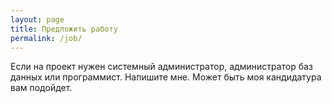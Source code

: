 ```yaml
---
layout: page
title: Предложить работу
permalink: /job/
---
```


Если на проект нужен системный администратор, администратор баз данных или программист. Напишите мне. Может быть моя кандидатура вам подойдет. 
